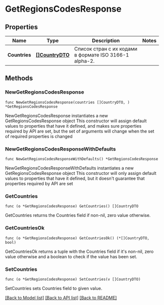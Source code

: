 # GetRegionsCodesResponse

## Properties

Name | Type | Description | Notes
------------ | ------------- | ------------- | -------------
**Countries** | [**[]CountryDTO**](CountryDTO.md) | Список стран с их кодами в формате ISO 3166-1 alpha-2. | 

## Methods

### NewGetRegionsCodesResponse

`func NewGetRegionsCodesResponse(countries []CountryDTO, ) *GetRegionsCodesResponse`

NewGetRegionsCodesResponse instantiates a new GetRegionsCodesResponse object
This constructor will assign default values to properties that have it defined,
and makes sure properties required by API are set, but the set of arguments
will change when the set of required properties is changed

### NewGetRegionsCodesResponseWithDefaults

`func NewGetRegionsCodesResponseWithDefaults() *GetRegionsCodesResponse`

NewGetRegionsCodesResponseWithDefaults instantiates a new GetRegionsCodesResponse object
This constructor will only assign default values to properties that have it defined,
but it doesn't guarantee that properties required by API are set

### GetCountries

`func (o *GetRegionsCodesResponse) GetCountries() []CountryDTO`

GetCountries returns the Countries field if non-nil, zero value otherwise.

### GetCountriesOk

`func (o *GetRegionsCodesResponse) GetCountriesOk() (*[]CountryDTO, bool)`

GetCountriesOk returns a tuple with the Countries field if it's non-nil, zero value otherwise
and a boolean to check if the value has been set.

### SetCountries

`func (o *GetRegionsCodesResponse) SetCountries(v []CountryDTO)`

SetCountries sets Countries field to given value.



[[Back to Model list]](../README.md#documentation-for-models) [[Back to API list]](../README.md#documentation-for-api-endpoints) [[Back to README]](../README.md)


